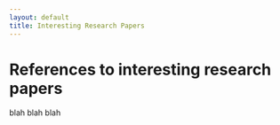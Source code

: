 ```yaml
---
layout: default
title: Interesting Research Papers
---
```


# References to interesting research papers

blah blah blah